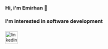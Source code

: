 ### Hi, i'm Emirhan 👋 
### I'm interested in software development
###
[<img src='https://cdn.jsdelivr.net/npm/simple-icons@3.0.1/icons/linkedin.svg' alt='linkedin' height='40'>](https://www.linkedin.com/in/emirhan-altunta%C5%9F-428868221/)

